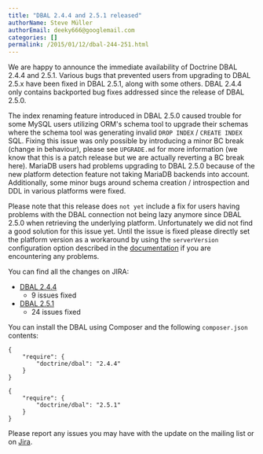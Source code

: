 ```yaml
---
title: "DBAL 2.4.4 and 2.5.1 released"
authorName: Steve Müller
authorEmail: deeky666@googlemail.com
categories: []
permalink: /2015/01/12/dbal-244-251.html
---
```

We are happy to announce the immediate availability of Doctrine DBAL
2.4.4 and 2.5.1. Various bugs that prevented users from upgrading to
DBAL 2.5.x have been fixed in DBAL 2.5.1, along with some others. DBAL
2.4.4 only contains backported bug fixes addressed since the release of
DBAL 2.5.0.

The index renaming feature introduced in DBAL 2.5.0 caused trouble for
some MySQL users utilizing ORM's schema tool to upgrade their schemas
where the schema tool was generating invalid `DROP INDEX` /
`CREATE INDEX` SQL. Fixing this issue was only possible by introducing a
minor BC break (change in behaviour), please see `UPGRADE.md` for more
information (we know that this is a patch release but we are actually
reverting a BC break here). MariaDB users had problems upgrading to DBAL
2.5.0 because of the new platform detection feature not taking MariaDB
backends into account. Additionally, some minor bugs around schema
creation / introspection and DDL in various platforms were fixed.

Please note that this release does `not yet` include a fix for users
having problems with the DBAL connection not being lazy anymore since
DBAL 2.5.0 when retrieving the underlying platform. Unfortunately we did
not find a good solution for this issue yet. Until the issue is fixed
please directly set the platform version as a workaround by using the
`serverVersion` configuration option described in the
[documentation](http://docs.doctrine-project.org/projects/doctrine-dbal/en/latest/reference/configuration.html#automatic-platform-version-detection)
if you are encountering any problems.

You can find all the changes on JIRA:

-   [DBAL
    2.4.4](http://www.doctrine-project.org/jira/browse/DBAL/fixforversion/10725)
    - 9 issues fixed
-   [DBAL
    2.5.1](http://www.doctrine-project.org/jira/browse/DBAL/fixforversion/10727)
    - 24 issues fixed

You can install the DBAL using Composer and the following
`composer.json` contents:

~~~~ {.sourceCode .json}
{
    "require": {
        "doctrine/dbal": "2.4.4"
    }
}
~~~~

~~~~ {.sourceCode .json}
{
    "require": {
        "doctrine/dbal": "2.5.1"
    }
}
~~~~

Please report any issues you may have with the update on the mailing
list or on [Jira](http://www.doctrine-project.org/jira).
